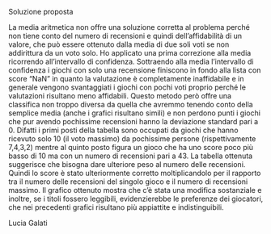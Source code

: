 Soluzione proposta

La media aritmetica non offre una soluzione corretta al problema perché non tiene conto del numero di recensioni e quindi dell’affidabilità di un valore, che può essere ottenuto dalla media di due soli voti se non addirittura da un voto solo.
Ho applicato una prima correzione alla media ricorrendo all’intervallo di confidenza. Sottraendo alla media l’intervallo di confidenza i giochi con solo una recensione finiscono in fondo alla lista con score “NaN” in quanto la valutazione è completamente inaffidabile e in generale vengono svantaggiati i giochi con pochi voti proprio perché le valutazioni risultano meno affidabili.
Questo metodo però offre una classifica non troppo diversa da quella che avremmo tenendo conto della semplice media (anche i grafici risultano simili) e non perdono punti i giochi che pur avendo pochissime recensioni hanno la deviazione standard pari a 0. Difatti i primi posti della tabella sono occupati da giochi che hanno ricevuto solo 10 (il voto massimo) da pochissime persone (rispettivamente 7,4,3,2) mentre al quinto posto figura un gioco che ha uno score poco più basso di 10 ma con un numero di recensioni pari a 43.
La tabella ottenuta suggerisce che bisogna dare ulteriore peso al numero delle recensioni. Quindi lo score è stato ulteriormente corretto moltiplicandolo per il rapporto tra il numero delle recensioni del singolo gioco e il numero di recensioni massimo. Il grafico ottenuto mostra che c’è stata una modifica sostanziale e inoltre, se i titoli fossero leggibili, evidenzierebbe le preferenze dei giocatori, che nei precedenti grafici risultano più appiattite e indistinguibili.

Lucia Galati
